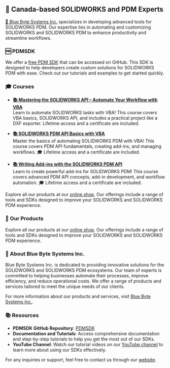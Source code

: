 ## 🌟 Canada-based SOLIDWORKS and PDM Experts

[🔗 Blue Byte Systems Inc.](https://bluebyte.biz) specializes in developing advanced tools for SOLIDWORKS PDM. Our expertise lies in automating and customizing SOLIDWORKS and SOLIDWORKS PDM to enhance productivity and streamline workflows.

### 🆓 PDMSDK

We offer a [free PDM SDK](https://github.com/BlueByteSystemsInc/PDMSDK) that can be accessed on GitHub. This SDK is designed to help developers create custom solutions for SOLIDWORKS PDM with ease. Check out our tutorials and examples to get started quickly.

### 🎓 Courses

 - **[📚 Mastering the SOLIDWORKS API – Automate Your Workflow with VBA](https://bluebyte.biz/courses/mastering-the-solidworks-api-automate-your-workflow-with-vba/)**  
Learn to automate SOLIDWORKS tasks with VBA! This course covers VBA basics, SOLIDWORKS API, and includes a practical project like a DXF exporter. Lifetime access and a certificate are included. 

- **[📚 SOLIDWORKS PDM API Basics with VBA](https://bluebyte.biz/courses/solidworks-pdm-api-basics-with-vba/)**  
Master the basics of automating SOLIDWORKS PDM with VBA! This course covers PDM API fundamentals, creating add-ins, and managing workflows. 🎓 Lifetime access and a certificate are included. 

- **[📚 Writing Add-ins with the SOLIDWORKS PDM API](https://bluebyte.biz/courses/solidworks-pdm-api-write-addins/)**  
Learn to create powerful add-ins for SOLIDWORKS PDM! This course covers advanced PDM API concepts, add-in development, and workflow automation. 🎓 Lifetime access and a certificate are included. 


Explore all our products at our [online shop](https://bluebyte.biz/shop). Our offerings include a range of tools and SDKs designed to improve your SOLIDWORKS and SOLIDWORKS PDM experience.


### 🛒 Our Products

Explore all our products at our [online shop](https://bluebyte.biz/shop). Our offerings include a range of tools and SDKs designed to improve your SOLIDWORKS and SOLIDWORKS PDM experience.

### 📘 About Blue Byte Systems Inc.

Blue Byte Systems Inc. is dedicated to providing innovative solutions for the SOLIDWORKS and SOLIDWORKS PDM ecosystems. Our team of experts is committed to helping businesses automate their processes, improve efficiency, and reduce operational costs. We offer a range of products and services tailored to meet the unique needs of our clients.

For more information about our products and services, visit [Blue Byte Systems Inc.](https://bluebyte.biz).

### 📚 Resources

- **PDMSDK GitHub Repository**: [PDMSDK](https://github.com/BlueByteSystemsInc/PDMSDK)
- **Documentation and Tutorials**: Access comprehensive documentation and step-by-step tutorials to help you get the most out of our SDKs.
- **YouTube Channel**: Watch our tutorial videos on our [YouTube channel](https://www.youtube.com/channel/UC1zN9RU0uWQv2ELHHnG-XrA) to learn more about using our SDKs effectively.

For any inquiries or support, feel free to contact us through our [website](https://bluebyte.biz/contact).
